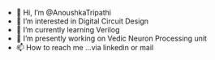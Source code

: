 - 👋 Hi, I’m @AnoushkaTripathi
- 👀 I’m interested in Digital Circuit Design
- 🌱 I’m currently learning Verilog
- 💞️ I’m presently working on Vedic Neuron Processing unit
- 📫 How to reach me ...via linkedin or mail

<!---
AnoushkaTripathi/AnoushkaTripathi is a ✨ special ✨ repository because its `README.md` (this file) appears on your GitHub profile.
You can click the Preview link to take a look at your changes.
--->
